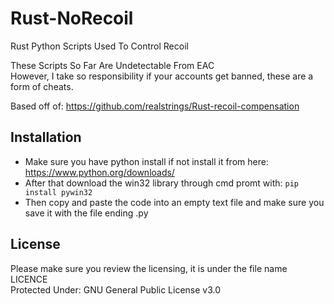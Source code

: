 # Rust-NoRecoil
Rust Python Scripts Used To Control Recoil

These Scripts So Far Are Undetectable From EAC\
However, I take so responsibility if your accounts get banned, these are a form of cheats.

Based off of: https://github.com/realstrings/Rust-recoil-compensation

## Installation
- Make sure you have python install if not install it from here: https://www.python.org/downloads/ 
- After that download the win32 library through cmd promt with: `pip install pywin32`
- Then copy and paste the code into an empty text file and make sure you save it with the file ending .py

## License
Please make sure you review the licensing, it is under the file name LICENCE\
Protected Under: GNU General Public License v3.0